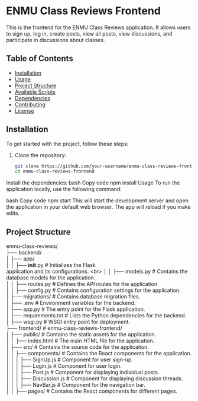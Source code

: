 # ENMU Class Reviews Frontend

This is the frontend for the ENMU Class Reviews application. It allows users to sign up, log in, create posts, view all posts, view discussions, and participate in discussions about classes.

## Table of Contents

- [Installation](#installation)
- [Usage](#usage)
- [Project Structure](#project-structure)
- [Available Scripts](#available-scripts)
- [Dependencies](#dependencies)
- [Contributing](#contributing)
- [License](#license)

## Installation

To get started with the project, follow these steps:

1. Clone the repository:
   ```bash
   git clone https://github.com/your-username/enmu-class-reviews-frontend.git
   cd enmu-class-reviews-frontend
Install the dependencies:
bash
Copy code
npm install
Usage
To run the application locally, use the following command:

bash
Copy code
npm start
This will start the development server and open the application in your default web browser. The app will reload if you make edits.

## Project Structure
 
enmu-class-reviews/ <br/>
├── backend/        <br/> 
│   ├── app/        <br/>
│   │   ├── __init__.py          # Initializes the Flask <br/>   application and its configurations. <br\>
│   │   ├── models.py            # Contains the database models for the application.   <br/>
│   │   ├── routes.py            # Defines the API routes for the application. <br/>
│   │   ├── config.py            # Contains configuration settings for the application. <br/>
│   ├── migrations/              # Contains database migration files. <br/>
│   ├── .env                     # Environment variables for the backend. <br/>
│   ├── app.py                   # The entry point for the Flask application. <br/>
│   ├── requirements.txt         # Lists the Python dependencies for the backend. <br/>
│   ├── wsgi.py                  # WSGI entry point for deployment. <br/>
├── frontend/                     # enmu-class-reviews-frontend/<br/>
│   ├── public/                  # Contains the static assets for the application. <br/>
│   │   ├── index.html           # The main HTML file for the application. <br/>
│   ├── src/                     # Contains the source code for the application.  <br/>
│   │   ├── components/          # Contains the React components for the application.  <br/>
│   │   │   ├── SignUp.js        # Component for user sign-up. <br/>
│   │   │   ├── Login.js         # Component for user login. <br/>
│   │   │   ├── Post.js          # Component for displaying individual posts. <br/>
│   │   │   ├── Discussion.js    # Component for displaying discussion threads.  <br/>
│   │   │   ├── NavBar.js        # Component for the navigation bar.  <br/>
│   │   ├── pages/               # Contains the React components for different pages.  <br/>
